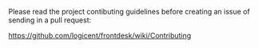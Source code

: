 Please read the project contibuting guidelines before creating an issue of sending in a pull request:

https://github.com/logicent/frontdesk/wiki/Contributing
